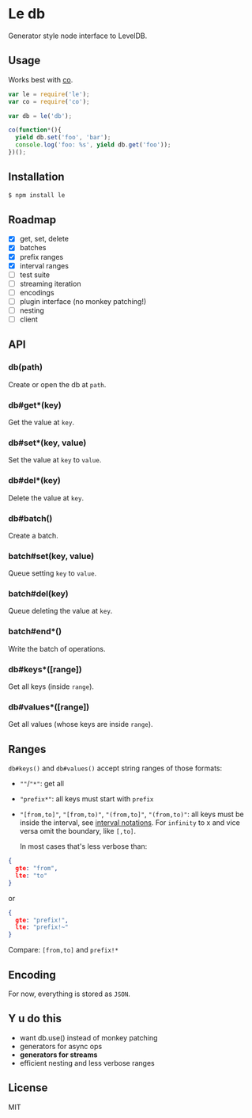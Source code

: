 
# Le db

  Generator style node interface to LevelDB.

## Usage

  Works best with [co](https://github.com/visionmedia/co).

```js
var le = require('le');
var co = require('co');

var db = le('db');

co(function*(){
  yield db.set('foo', 'bar');
  console.log('foo: %s', yield db.get('foo'));
})();
```

## Installation

```bash
$ npm install le
```

## Roadmap

  - [x] get, set, delete
  - [x] batches
  - [x] prefix ranges
  - [x] interval ranges
  - [ ] test suite
  - [ ] streaming iteration
  - [ ] encodings
  - [ ] plugin interface (no monkey patching!)
  - [ ] nesting
  - [ ] client

## API

### db(path)

  Create or open the db at `path`.

### db#get*(key)

  Get the value at `key`.

### db#set*(key, value)

  Set the value at `key` to `value`.

### db#del*(key)

  Delete the value at `key`.

### db#batch()

  Create a batch.

### batch#set(key, value)

  Queue setting `key` to `value`.

### batch#del(key)

  Queue deleting the value at `key`.

### batch#end*()

  Write the batch of operations.

### db#keys*([range])

  Get all keys (inside `range`).

### db#values*([range])

  Get all values (whose keys are inside `range`).
  
## Ranges

  `db#keys()` and `db#values()` accept string ranges of those formats:

- `""`/`"*"`: get all
- `"prefix*"`: all keys must start with `prefix`
- `"[from,to]"`, `"[from,to)"`, `"(from,to]"`, `"(from,to)"`: all keys must be
  inside the interval, see
  [interval notations](http://en.wikipedia.org/wiki/Interval_(mathematics)#Classification_of_intervals).
  For `infinity` to x and vice versa omit the boundary, like `[,to]`.  

  In most cases that's less verbose than:
  
```json
{
  gte: "from",
  lte: "to"
}
```
  
  or

```json
{
  gte: "prefix!",
  lte: "prefix!~"
}
```

  Compare: `[from,to]` and `prefix!*`

## Encoding

  For now, everything is stored as `JSON`.

## Y u do this

  - want db.use() instead of monkey patching
  - generators for async ops
  - __generators for streams__
  - efficient nesting and less verbose ranges

## License

  MIT
  